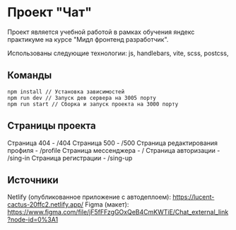 
# Проект "Чат"

Проект является учебной работой в рамках обучения яндекс практикуме на курсе "Мидл фронтенд разработчик".

Использованы следующие технологии: js, handlebars, vite, scss, postcss, 

## Команды

```
npm install // Установка зависимостей
npm run dev // Запуск дев сервера на 3005 порту
npm run start // Сборка и запуск проекта на 3000 порту
```

## Страницы проекта

Страница 404 - /404
Страница 500 - /500
Страница редактирования профиля - /profile
Страница мессенджера - /
Страница авторизации - /sing-in
Страница регистрации - /sing-up

## Источники

Netlify  (опубликованное приложение с автодеплоем): https://lucent-cactus-20ffc2.netlify.app/
Figma (макет): https://www.figma.com/file/jF5fFFzgGOxQeB4CmKWTiE/Chat_external_link?node-id=0%3A1

